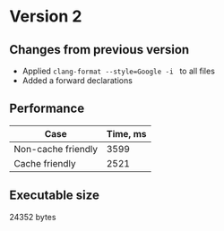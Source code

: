 # Version 2

## Changes from previous version 

* Applied `clang-format --style=Google -i ` to all files
* Added a forward declarations

## Performance 

| Case | Time, ms |
|----|---|
| Non-cache friendly | 3599 |
| Cache friendly | 2521 |

## Executable size

24352 bytes
